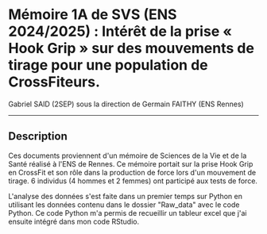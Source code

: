 # Mémoire 1A de SVS (ENS 2024/2025) : Intérêt de la prise « Hook Grip » sur des mouvements de tirage pour une population de CrossFiteurs.

Gabriel SAID (2SEP) sous la direction de Germain FAITHY (ENS Rennes)

---

## Description
Ces documents proviennent d'un mémoire de Sciences de la Vie et de la Santé réalisé à l'ENS de Rennes. Ce mémoire portait sur la prise Hook Grip en CrossFit et son rôle dans la production de force lors d'un mouvement de tirage.  6 individus (4 hommes et 2 femmes) ont participé aux tests de force. 

L'analyse des données s'est faite dans un premier temps sur Python en utilisant les données contenu dans le dossier "Raw_data" avec le code Python. Ce code Python m'a permis de recueillir un tableur excel que j'ai ensuite intégré dans mon code RStudio. 
